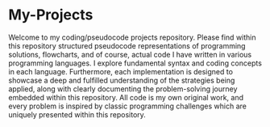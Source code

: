 # My-Projects

Welcome to my coding/pseudocode projects repository.
Please find within this repository structured pseudocode representations of programming solutions, flowcharts, and of course, actual code I have written in various programming languages. 
I explore fundamental syntax and coding concepts in each language. 
Furthermore, each implementation is designed to showcase a deep and fulfilled understanding of the strategies being applied, along with clearly documenting the problem-solving journey embedded within this repository.
All code is my own original work, and every problem is inspired by classic programming challenges which are uniquely presented within this repository. 
